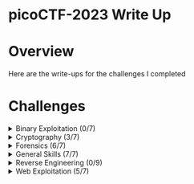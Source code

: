 # picoCTF-2023 Write Up

# Overview
Here are the write-ups for the challenges I completed

# Challenges
<details>
  <summary>Binary Exploitation (0/7)</summary>

  * [babygame01] (Unsolved)
  * [two-sum] (Unsolved)
  * [babygame02] (Unsolved)
  * [hijacking] (Unsolved)
  * [tic-tac] (Unsolved)
  * [VINE] (Unsolved)
  * [Horsetrack] (Unsolved)
    
</details>

<details>
  <summary>Cryptography (3/7)</summary>

  * [HideToSee](https://github.com/Bsnookie9/picoCTF-2023-WriteUp/tree/main/Cryptography/HideToSee) (Solved)
  * [ReadMyCert](https://github.com/Bsnookie9/picoCTF-2023-WriteUp/tree/main/Cryptography/ReadMyCert) (Solved)
  * [rotation](https://github.com/Bsnookie9/picoCTF-2023-WriteUp/tree/main/Cryptography/rotation) (Solved)
  * [PowerAnalysis: Warmup]  (Unsolved)
  * [PowerAnalysis: Part 1] (Unsolved)
  * [SRA] (Unsolved)
  * [PowerAnalysis: Part 2] (Unsolved)
    
</details>

<details>
  <summary>Forensics (6/7)</summary>

  * [hideme](https://github.com/Bsnookie9/picoCTF-2023-WriteUp/tree/main/Forensics/hideme) (Solved)
  * [PcapPoisoning](https://github.com/Bsnookie9/picoCTF-2023-WriteUp/tree/main/Forensics/PcapPoisoning) (Solved)
  * [who is it](https://github.com/Bsnookie9/picoCTF-2023-WriteUp/tree/main/Forensics/who%20is%20it) (Solved)
  * [FindAndOpen](https://github.com/Bsnookie9/picoCTF-2023-WriteUp/tree/main/Forensics/FindAndOpen) (Solved)
  * [MSB](https://github.com/Bsnookie9/picoCTF-2023-WriteUp/tree/main/Forensics/MSB) (Solved)
  * [Invisible WORDs](https://github.com/Bsnookie9/picoCTF-2023-WriteUp/tree/main/Forensics/Invisible%20WORDs) (Solved)
  * [UnforgottenBits] (Unsolved)
    
</details>

<details>
  <summary>General Skills (7/7)</summary>

  * [chrono](https://github.com/Bsnookie9/picoCTF-2023-WriteUp/tree/main/General%20Skills/chrono) (Solved)
  * [money-ware](https://github.com/Bsnookie9/picoCTF-2023-WriteUp/tree/main/General%20Skills/money-ware) (Solved)
  * [Permissions](https://github.com/Bsnookie9/picoCTF-2023-WriteUp/tree/main/General%20Skills/Permissions) (Solved)
  * [repititions](https://github.com/Bsnookie9/picoCTF-2023-WriteUp/tree/main/General%20Skills/repititions) (Solved)
  * [useless](https://github.com/Bsnookie9/picoCTF-2023-WriteUp/tree/main/General%20Skills/useless) (Solved)
  * [Speical](https://github.com/Bsnookie9/picoCTF-2023-WriteUp/tree/main/General%20Skills/Special) (Solved)
  * [Speicaler](https://github.com/Bsnookie9/picoCTF-2023-WriteUp/tree/main/General%20Skills/Specialer) (Solved)
    
</details>

<details>
  <summary>Reverse Engineering (0/9)</summary>

  * [Ready Gladiator 0] (Unsolved)
  * [Reverse] (Unsolved)
  * [Safe Opener 2] (Unsolved)
  * [timer] (Unsolved)
  * [Virtual Machine 0] (Unsolved)
  * [No way out] (Unsolved)
  * [Ready Gladiator 1] (Unsolved)
  * [Virtual Machine 1] (Unsolved)
  * [Ready Gladiator 2] (Unsolved)
    
</details>

<details>
  <summary>Web Exploitation (5/7)</summary>

  * [findme](https://github.com/Bsnookie9/picoCTF-2023-WriteUp/tree/main/Web%20Exploitation/findme) (Solved)
  * [MatchTheRegex](https://github.com/Bsnookie9/picoCTF-2023-WriteUp/tree/main/Web%20Exploitation/MatchTheRegex) (Solved)
  * [SOAP](https://github.com/Bsnookie9/picoCTF-2023-WriteUp/tree/main/Web%20Exploitation/SOAP) (Solved)
  * [More SQLi](https://github.com/Bsnookie9/picoCTF-2023-WriteUp/tree/main/Web%20Exploitation/More%20SQLi) (Solved)
  * [Java Code Analysis!?!](https://github.com/Bsnookie9/picoCTF-2023-WriteUp/tree/main/Web%20Exploitation/Java%20Code%20Analysis!%3F!) (Solved)
  * [cancri-sp](https://github.com/Bsnookie9/picoCTF-2023-WriteUp/tree/main/Web%20Exploitation/cancri-sp) (Unsolved)
  * [msfroggenerator2](https://github.com/Bsnookie9/picoCTF-2023-WriteUp/tree/main/Web%20Exploitation/msfroggenerator2) (Unsolved)
    
</details>
